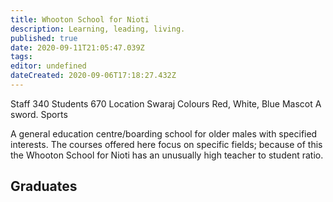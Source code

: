 ```yaml
---
title: Whooton School for Nioti
description: Learning, leading, living.
published: true
date: 2020-09-11T21:05:47.039Z
tags: 
editor: undefined
dateCreated: 2020-09-06T17:18:27.432Z
---
```


Staff 	340
Students 	670
Location 	Swaraj
Colours 	Red, White, Blue
Mascot 	A sword.
Sports 	

A general education centre/boarding school for older males with specified interests. The courses offered here focus on specific fields; because of this the Whooton School for Nioti has an unusually high teacher to student ratio.

## Graduates